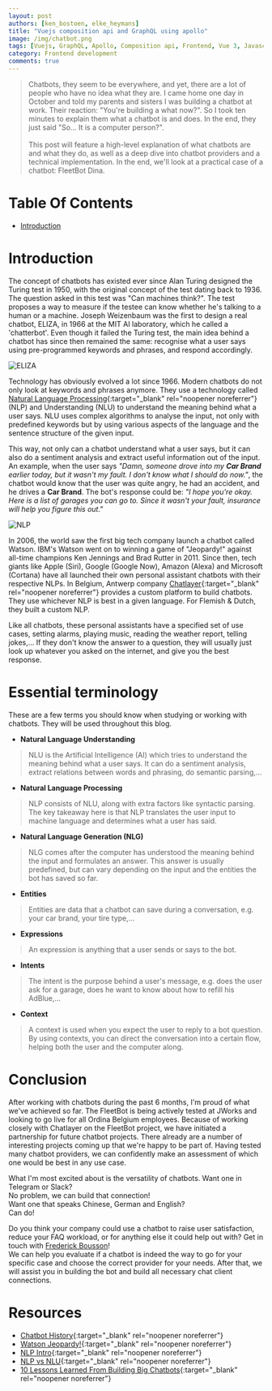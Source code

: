 ```yaml
---
layout: post
authors: [ken_bostoen, elke_heymans]
title: "Vuejs composition api and GraphQL using apollo"
image: /img/chatbot.png
tags: [Vuejs, GraphQL, Apollo, Composition api, Frontend, Vue 3, Javascript]
category: Frontend development
comments: true
---
```


> Chatbots, they seem to be everywhere, and yet, there are a lot of people who have no idea what they are.
> I came home one day in October and told my parents and sisters I was building a chatbot at work.
> Their reaction: "You're building a what now?". 
> So I took ten minutes to explain them what a chatbot is and does.
> In the end, they just said "So... It is a computer person?". <br/> <br/>
> This post will feature a high-level explanation of what chatbots are and what they do, as well as a deep dive into chatbot providers and a technical implementation. 
> In the end, we'll look at a practical case of a chatbot: FleetBot Dina. 

# Table Of Contents

* [Introduction](#introduction)

# Introduction
The concept of chatbots has existed ever since Alan Turing designed the Turing test in 1950, with the original concept of the test dating back to 1936.
The question asked in this test was "Can machines think?". 
The test proposes a way to measure if the testee can know whether he's talking to a human or a machine.
Joseph Weizenbaum was the first to design a real chatbot, ELIZA, in 1966 at the MIT AI laboratory, which he called a 'chatterbot'.
Even though it failed the Turing test, the main idea behind a chatbot has since then remained the same: recognise what a user says using pre-programmed keywords and phrases, and respond accordingly.

<img alt="ELIZA" src="{{ '/img/2020-02-24-Chatbots-Introduction-and-a-Practical-Case/ELIZA.jpg' | prepend: site.baseurl }}" class="image fit" style="margin:0px auto;">

Technology has obviously evolved a lot since 1966. 
Modern chatbots do not only look at keywords and phrases anymore.
They use a technology called [Natural Language Processing](https://mobilecoach.com/chatterbots-6-what-is-natural-language-processing/){:target="_blank" rel="noopener noreferrer"} (NLP) and Understanding (NLU) to understand the meaning behind what a user says. 
NLU uses complex algorithms to analyse the input, not only with predefined keywords but by using various aspects of the language and the sentence structure of the given input.

This way, not only can a chatbot understand what a user says, but it can also do a sentiment analysis and extract useful information out of the input.
An example, when the user says *"Damn, someone drove into my **Car Brand** earlier today, but it wasn't my fault. I don't know what I should do now."*, the chatbot would know that the user was quite angry, he had an accident, and he drives a **Car Brand**. 
The bot's response could be: *"I hope you're okay. Here is a list of garages you can go to. Since it wasn't your fault, insurance will help you figure this out."*

<img alt="NLP" src="{{ '/img/2020-02-24-Chatbots-Introduction-and-a-Practical-Case/NLP.png' | prepend: site.baseurl }}" class="image fit" style="margin:0px auto;">

In 2006, the world saw the first big tech company launch a chatbot called Watson.
IBM's Watson went on to winning a game of "Jeopardy!" against all-time champions Ken Jennings and Brad Rutter in 2011.
Since then, tech giants like Apple (Siri), Google (Google Now), Amazon (Alexa) and Microsoft (Cortana) have all launched their own personal assistant chatbots with their respective NLPs.
In Belgium, Antwerp company [Chatlayer](https://www.chatlayer.ai){:target="_blank" rel="noopener noreferrer"} provides a custom platform to build chatbots. 
They use whichever NLP is best in a given language.
For Flemish & Dutch, they built a custom NLP. 

Like all chatbots, these personal assistants have a specified set of use cases, setting alarms, playing music, reading the weather report, telling jokes,... 
If they don't know the answer to a question, they will usually just look up whatever you asked on the internet, and give you the best response.

# Essential terminology
These are a few terms you should know when studying or working with chatbots.
They will be used throughout this blog.

* **Natural Language Understanding**<br/>
> NLU is the Artificial Intelligence (AI) which tries to understand the meaning behind what a user says.
> It can do a sentiment analysis, extract relations between words and phrasing, do semantic parsing,...
* **Natural Language Processing**<br/>
> NLP consists of NLU, along with extra factors like syntactic parsing. 
> The key takeaway here is that NLP translates the user input to machine language and determines what a user has said.
* **Natural Language Generation (NLG)**<br/>
> NLG comes after the computer has understood the meaning behind the input and formulates an answer. 
> This answer is usually predefined, but can vary depending on the input and the entities the bot has saved so far. 
* **Entities**<br/>
> Entities are data that a chatbot can save during a conversation, e.g. your car brand, your tire type,...
* **Expressions**<br/>
> An expression is anything that a user sends or says to the bot.
* **Intents**<br/>
> The intent is the purpose behind a user's message, e.g. does the user ask for a garage, does he want to know about how to refill his AdBlue,...
* **Context**<br/>
> A context is used when you expect the user to reply to a bot question.
> By using contexts, you can direct the conversation into a certain flow, helping both the user and the computer along.



# Conclusion
After working with chatbots during the past 6 months, I'm proud of what we've achieved so far. 
The FleetBot is being actively tested at JWorks and looking to go live for all Ordina Belgium employees.
Because of working closely with Chatlayer on the FleetBot project, we have initiated a partnership for future chatbot projects.
There already are a number of interesting projects coming up that we're happy to be part of.
Having tested many chatbot providers, we can confidently make an assessment of which one would be best in any use case.

What I'm most excited about is the versatility of chatbots. 
Want one in Telegram or Slack? <br/>
No problem, we can build that connection! <br/>
Want one that speaks Chinese, German and English? <br/>
Can do!

Do you think your company could use a chatbot to raise user satisfaction, reduce your FAQ workload, or for anything else it could help out with?
Get in touch with [Frederick Bousson](mailto:frederickbousson@ordina.be?subject=[Chatbots]%20Interest%20in%20chatbot%20project)! <br/>
We can help you evaluate if a chatbot is indeed the way to go for your specific case and choose the correct provider for your needs.
After that, we will assist you in building the bot and build all necessary chat client connections.

# Resources
* [Chatbot History](https://mobilecoach.com/chatterbots-2-history-of-chatbots/){:target="_blank" rel="noopener noreferrer"}
* [Watson Jeopardy!](https://www.nytimes.com/2011/02/17/science/17jeopardy-watson.html){:target="_blank" rel="noopener noreferrer"}
* [NLP Intro](https://becominghuman.ai/a-simple-introduction-to-natural-language-processing-ea66a1747b32){:target="_blank" rel="noopener noreferrer"}
* [NLP vs NLU](https://nlp.stanford.edu/~wcmac/papers/20140716-UNLU.pdf#page=8){:target="_blank" rel="noopener noreferrer"}
* [10 Lessons Learned From Building Big Chatbots](https://www.chatlayer.ai/wp-content/uploads/downloads/big-bots-guide-20190626.pdf){:target="_blank" rel="noopener noreferrer"}